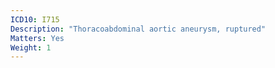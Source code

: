 ```yaml
---
ICD10: I715
Description: "Thoracoabdominal aortic aneurysm, ruptured"
Matters: Yes
Weight: 1
---
```

